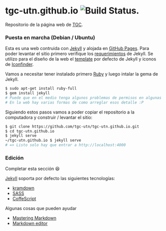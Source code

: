 # tgc-utn.github.io ![Build Status](https://travis-ci.org/tgc-utn/tgc-utn.github.io.svg?branch=master).

Repositorio de la página web de [TGC](http://tgc-utn.github.io/).

### Puesta en marcha (Debian / Ubuntu)

Esta es una web contruida con [Jekyll](http://jekyllrb.com) y alojada en [GitHub Pages](http://pages.github.com). Para poder levantar el sitio primero verifique los [requerimientos](http://jekyllrb.com/docs/installation/#requirements) de Jekyll. Se utilizo para el diseño de la web el [template](https://github.com/jglovier/jekyll-new) por defecto de Jekyll y iconos de [Iconfinder](https://www.iconfinder.com/iconsets/social-network-9).

Vamos a necesitar tener instalado primero [Ruby](https://www.ruby-lang.org/) y luego intalar la gema de Jekyll.

```bash
$ sudo apt-get install ruby-full
$ gem install jekyll
# Puede que en el medio tenga algunos problemas de permisos en algunas carpetas
# En la web hay varias formas de como arreglar esos detalle :P
```
Siguiendo estos pasos vamos a poder copiar el repositorio a la computadora y construir / levantar el sitio:

```bash
$ git clone https://github.com/tgc-utn/tgc-utn.github.io.git
$ cd tgc-utn.github.io
$ jekyll serve
~/tgc-utn.github.io $ jekyll serve
# => Listo solo hay que entrar a http://localhost:4000
```

### Edición
Completar esta sección :laughing:

[Jekyll](http://jekyllrb.com/) soporta por defecto las siguientes tecnologías:
* [kramdown](http://kramdown.gettalong.org/)
* [SASS](http://sass-lang.com/)
* [CoffeScript](http://coffeescript.org/)

Algunas cosas que pueden ayudar
* [Mastering Markdown](https://guides.github.com/features/mastering-markdown/)
* [Markdown editor](http://dillinger.io/)
